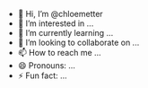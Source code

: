 - 👋 Hi, I’m @chloemetter
- 👀 I’m interested in ...
- 🌱 I’m currently learning ...
- 💞️ I’m looking to collaborate on ...
- 📫 How to reach me ...
- 😄 Pronouns: ...
- ⚡ Fun fact: ...

<!---
chloemetter/chloemetter is a ✨ special ✨ repository because its `README.md` (this file) appears on your GitHub profile.
You can click the Preview link to take a look at your changes.
--->
